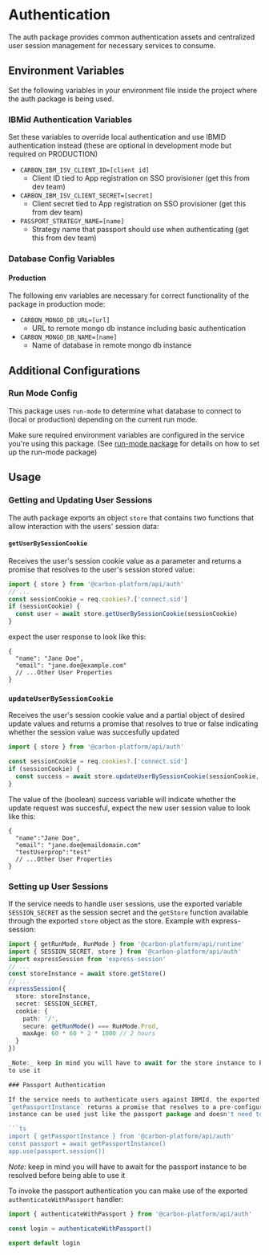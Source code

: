 # Authentication

The auth package provides common authentication assets and centralized user session management for
necessary services to consume.

## Environment Variables

Set the following variables in your environment file inside the project where the auth package is
being used.

### IBMid Authentication Variables

Set these variables to override local authentication and use IBMID authentication instead (these are
optional in development mode but required on PRODUCTION)

- `CARBON_IBM_ISV_CLIENT_ID=[client id]`
  - Client ID tied to App registration on SSO provisioner (get this from dev team)
- `CARBON_IBM_ISV_CLIENT_SECRET=[secret]`
  - Client secret tied to App registration on SSO provisioner (get this from dev team)
- `PASSPORT_STRATEGY_NAME=[name]`
  - Strategy name that passport should use when authenticating (get this from dev team)

### Database Config Variables

#### Production

The following env variables are necessary for correct functionality of the package in production
mode:

- `CARBON_MONGO_DB_URL=[url]`
  - URL to remote mongo db instance including basic authentication
- `CARBON_MONGO_DB_NAME=[name]`
  - Name of database in remote mongo db instance

## Additional Configurations

### Run Mode Config

This package uses `run-mode` to determine what database to connect to (local or production)
depending on the current run mode.

Make sure required environment variables are configured in the service you're using this package.
(See [run-mode package](./packages-api.md#run-mode) for details on how to set up the run-mode
package)

## Usage

### Getting and Updating User Sessions

The auth package exports an object `store` that contains two functions that allow interaction with
the users' session data:

#### `getUserBySessionCookie`

Receives the user's session cookie value as a parameter and returns a promise that resolves to the
user's session stored value:

```ts
import { store } from '@carbon-platform/api/auth'
// ...
const sessionCookie = req.cookies?.['connect.sid']
if (sessionCookie) {
  const user = await store.getUserBySessionCookie(sessionCookie)
}
```

expect the user response to look like this:

```jsonc
{
  "name": "Jane Doe",
  "email": "jane.doe@example.com"
  // ...Other User Properties
}
```

### `updateUserBySessionCookie`

Receives the user's session cookie value and a partial object of desired update values and returns a
promise that resolves to true or false indicating whether the session value was succesfully updated

```js
import { store } from '@carbon-platform/api/auth'

const sessionCookie = req.cookies?.['connect.sid']
if (sessionCookie) {
  const success = await store.updateUserBySessionCookie(sessionCookie, { testUserProp: 'test' })
}
```

The value of the (boolean) success variable will indicate whether the update request was succesful,
expect the new user session value to look like this:

```jsonc
{
  "name":"Jane Doe",
  "email": "jane.doe@emaildomain.com"
  "testUserprop":"test"
  // ...Other User Properties
}
```

### Setting up User Sessions

If the service needs to handle user sessions, use the exported variable `SESSION_SECRET` as the
session secret and the `getStore` function available through the exported `store` object as the
store. Example with express-session:

````ts
import { getRunMode, RunMode } from '@carbon-platform/api/runtime'
import { SESSION_SECRET, store } from '@carbon-platform/api/auth'
import expressSession from 'express-session'
// ...
const storeInstance = await store.getStore()
// ...
expressSession({
  store: storeInstance,
  secret: SESSION_SECRET,
  cookie: {
    path: '/',
    secure: getRunMode() === RunMode.Prod,
    maxAge: 60 * 60 * 2 * 1000 // 2 hours
  }
})

_Note:_ keep in mind you will have to await for the store instance to be resolved before being able
to use it

### Passport Authentication

If the service needs to authenticate users against IBMId, the exported function
`getPassportInstance` returns a promise that resolves to a pre-configured passport instance. This
instance can be used just like the passport package and doesn't need to be further setup:

```ts
import { getPassportInstance } from '@carbon-platform/api/auth'
const passport = await getPassportInstance()
app.use(passport.session())
````

_Note:_ keep in mind you will have to await for the passport instance to be resolved before being
able to use it

To invoke the passport authentication you can make use of the exported `authenticateWithPassport`
handler:

```ts
import { authenticateWithPassport } from '@carbon-platform/api/auth'

const login = authenticateWithPassport()

export default login
```
